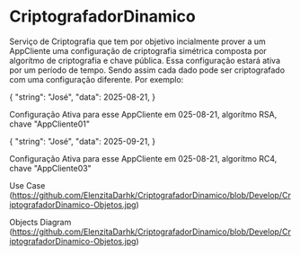 # CriptografadorDinamico
Serviço de Criptografia que tem por objetivo incialmente prover a um AppCliente uma configuração de criptografia simétrica composta por algorítmo de criptografia e chave pública.
Essa configuração estará ativa por um período de tempo. Sendo assim cada dado pode ser criptografado com uma configuração diferente. Por exemplo:

{
	"string": "José",
	"data": 2025-08-21,
} 

Configuração Ativa para esse AppCliente em 025-08-21, algorítmo RSA, chave "AppCliente01"


{
	"string": "José",
	"data": 2025-09-21,
} 

Configuração Ativa para esse AppCliente em 025-08-21, algorítmo RC4, chave "AppCliente03"


Use Case
(https://github.com/ElenzitaDarhk/CriptografadorDinamico/blob/Develop/CriptografadorDinamico-Objetos.jpg)

Objects Diagram
(https://github.com/ElenzitaDarhk/CriptografadorDinamico/blob/Develop/CriptografadorDinamico-Objetos.jpg)
